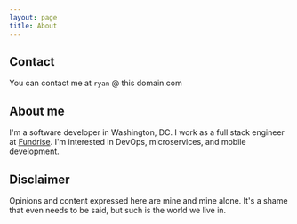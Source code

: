 ```yaml
---
layout: page
title: About
---
```

## Contact

You can contact me at `ryan` @ this domain.com

## About me

I'm a software developer in Washington, DC. I work as a full stack engineer at [Fundrise](https://fundrise.com). I'm interested in DevOps, microservices, and mobile development.


## Disclaimer

Opinions and content expressed here are mine and mine alone. It's a shame that even needs to be said, but such is the world we live in.
